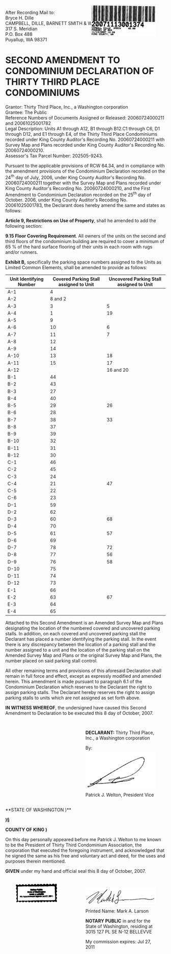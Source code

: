 <div style="position: relative;">
<div style="position: absolute; right: 32px; width: 40%;">
<img src="./images/image_06.png" alt="">
</div>
</div>

After Recording Mail to:  
Bryce H. Dille  
CAMPBELL, DILLE, BARNETT SMITH & WILEY, P.L.L.C.  
317 S. Meridian  
P.O. Box 488  
Puyallup, WA 98371

# SECOND AMENDMENT TO CONDOMINIUM DECLARATION OF THIRTY THIRD PLACE CONDOMINIUMS

Grantor: Thirty Third Place, Inc., a Washington corporation  
Grantee: The Public  
Reference Numbers of Documents Assigned or Released: 20060724000211 and 20061025001782  
Legal Description: Units A1 through A12, B1 through B12.C1 through C6, D1 through D12, and E1 through E4, of the Thirty Third Place Condominiums recorded under King County Auditor's Recording No. 20060724000211 with Survey Map and Plans recorded under King County Auditor's Recording No. 20060724000210.  
Assessor's Tax Parcel Number: 202505-9243.

Pursuant to the applicable provisions of RCW 64.34, and in compliance with the amendment provisions of the Condominium Declaration recorded on the 24<sup>th</sup> day of July, 2006, under King County Auditor's Recording No. 20060724000211 together with the Survey Map and Plans recorded under King County Auditor's Recording No. 20060724000210, and the First Amendment to Condominium Declaration recorded on the 25<sup>th</sup> day of October. 2006, under King County Auditor's Recoding No. 20061025001783, the Declarant does hereby amend the same and states as follows:

**Article 9, Restrictions on Use of Property**, shall he amended to add the following section:

**9.15 Floor Covering Requirement**. All owners of the units on the second and third floors of the condominium building are required to cover a minimum of 65 % of the hard surface flooring of their units in each room with rugs and/or runners.

**Exhibit B,** specifically the parking space numbers assigned to the Units as Limited Common
Elements, shall be amended to provide as follows:

| Unit Identifying Number | Covered Parking Stall assigned to Unit | Uncovered Parking Stall assigned to Unit |
| ----------------------- | -------------------------------------- | ---------------------------------------- |
| A-1                     | 4                                      |                                          |
| A-2                     | 8 and 2                                |                                          |
| A-3                     | 3                                      | 5                                        |
| A-4                     | 1                                      | 19                                       |
| A-5                     | 9                                      |                                          |
| A-6                     | 10                                     | 6                                        |
| A-7                     | 11                                     | 7                                        |
| A-8                     | 12                                     |                                          |
| A-9                     | 14                                     |                                          |
| A-10                    | 13                                     | 18                                       |
| A-11                    | 15                                     | 17                                       |
| A-12                    |                                        | 16 and 20                                |
| B-1                     | 44                                     |                                          |
| B-2                     | 43                                     |                                          |
| B-3                     | 27                                     |                                          |
| B-4                     | 40                                     |                                          |
| B-5                     | 29                                     | 26                                       |
| B-6                     | 28                                     |                                          |
| B-7                     | 38                                     | 33                                       |
| B-8                     | 37                                     |                                          |
| B-9                     | 39                                     |                                          |
| B-10                    | 32                                     |                                          |
| B-11                    | 31                                     |                                          |
| B-12                    | 30                                     |                                          |
| C-1                     | 46                                     |                                          |
| C-2                     | 45                                     |
| C-3                     | 24                                     |
| C-4                     | 21                                     | 47                                       |
| C-5                     | 22                                     |                                          |
| C-6                     | 23                                     |                                          |
| D-1                     | 59                                     |                                          |
| D-2                     | 62                                     |                                          |
| D-3                     | 60                                     | 68                                       |
| D-4                     | 70                                     |                                          |
| D-5                     | 61                                     | 57                                       |
| D-6                     | 69                                     |                                          |
| D-7                     | 78                                     | 72                                       |
| D-8                     | 77                                     | 56                                       |
| D-9                     | 76                                     | 58                                       |
| D-10                    | 75                                     |                                          |
| D-11                    | 74                                     |                                          |
| D-12                    | 73                                     |                                          |
| E-1                     | 66                                     |                                          |
| E-2                     | 63                                     | 67                                       |
| E-3                     | 64                                     |                                          |
| E-4                     | 65                                     |                                          |

Attached to this Second Amendment is an Amended Survey Map and Plans designating the location of the numbered covered and uncovered parking stalls. In addition, on each covered and uncovered parking stall the Declarant has placed a number identifying the parking stall. In the event there is any discrepancy between the location of a parking stall and the number assigned to a unit and the location of the parking stall on the Amended Survey Map and Plans or the original Survey Map and Plans, the number placed on said parking stall control.

All other remaining terms and provisions of this aforesaid Declaration shall remain in full force and effect, except as expressly modified and amended herein. This amendment is made pursuant to paragraph 6.1 of the Condominium Declaration which reserves to the Declarant the right to assign parking stalls. The Declarant hereby reserves the right to assign parking stalls to units which are not assigned as set forth above.

**IN WITNESS WHEREOF**, the undersigned have caused this Second Amendment to Declaration to be executed this 8 day of October, 2007.

<div style="padding: 16px 32px;">
    <div style="width: 50%; margin-left: auto;">
        <div>
            <p><strong>DECLARANT: </strong>Thirty Third Place, Inc., a Washington corporation</p>
            <p style="vertical-align: middle;">By: <img style="vertical-align: middle;" src="./images/image_02.png" alt=""></p>
            <p>Patrick J. Welton, President Vice</p>
        </div>
    </div>
</div>
**STATE OF WASHINGTON )**

**)§**

**COUNTY OF KING )**

On this day personally appeared before me Patrick J. Welton to me known to be the President of Thirty Third Condominium Association, the corporation that executed the foregoing instrument, and acknowledged that he signed the same as his free and voluntary act and deed, for the uses and purposes therein mentioned.

**GIVEN** under my hand and official seal this 8 day of October, 2007.

<div style="padding: 16px 32px;">
    <div style="position: relative;">
        <div style="position: absolute; width: 30%;">
            <img style="vertical-align: middle;" src="./images/image_07.png" alt="">
        </div>
    </div>
    <div style="width: 50%; margin-left: auto;">
        <div>
            <p style="vertical-align: middle;"><img style="vertical-align: middle;" src="./images/mark.png" alt=""></p>
            <p>Printed Name: Mark A. Larson</p>
            <p><strong>NOTARY PUBLIC</strong> in and for the State of Washington, residing at 3015 127 PL SE N-12 BELLEVVE</p>
            <p>My commission expires: Jul 27, 2011</p>
        </div>
    </div>
</div>

